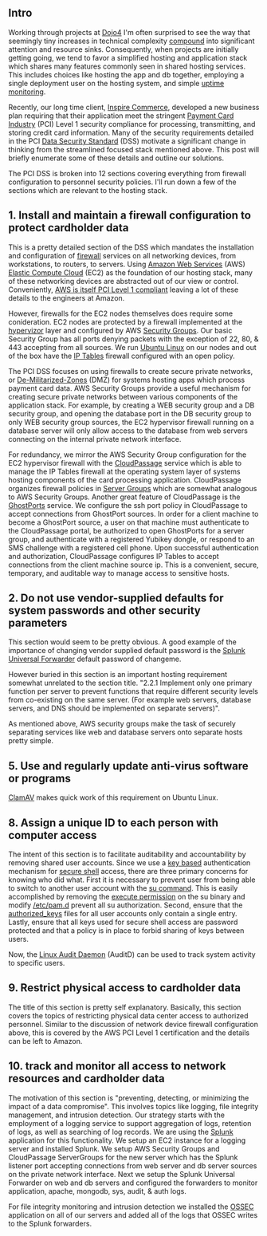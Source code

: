## Intro

Working through projects at [Dojo4](http://dojo4.com) I'm often surprised to see the way that seemingly tiny increases in technical complexity [compound](http://en.wikipedia.org/wiki/Combinatorial_explosion) into significant attention and resource sinks.  Consequently, when projects are initially getting going, we tend to favor a simplified hosting and application stack which shares many features commonly seen in shared hosting services.  This includes choices like hosting the app and db together, employing a single deployment user on the hosting system, and simple [uptime monitoring](http://uptimerobot.com).

Recently, our long time client, [Inspire Commerce](http://www.inspirecommerce.com/), developed a new business plan requiring that their application meet the stringent [Payment Card Industry](https://www.pcisecuritystandards.org/) (PCI) Level 1 security compliance for processing, transmitting, and storing credit card information.  Many of the security requirements detailed in the PCI [Data Security Standard](https://www.pcisecuritystandards.org/security_standards/) (DSS) motivate a significant change in thinking from the streamlined focused stack mentioned above.   This post will briefly enumerate some of these details and outline our solutions.

The PCI DSS is broken into 12 sections covering everything from firewall configuration to personnel security policies.  I'll run down a few of the sections which are relevant to the hosting stack.

## 1. Install and maintain a firewall configuration to protect cardholder data

This is a pretty detailed section of the DSS which mandates the installation and configuration of [firewall](http://en.wikipedia.org/wiki/Firewall_%28computing%29) services on all networking devices, from workstations, to routers, to servers.  Using [Amazon Web Services](http://aws.amazon.com/) (AWS) [Elastic Compute Cloud](http://aws.amazon.com/ec2/) (EC2) as the foundation of our hosting stack, many of these networking devices are abstracted out of our view or control.  Conveniently, [AWS is itself PCI Level 1 compliant](http://aws.amazon.com/security/#certifications) leaving a lot of these details to the engineers at Amazon.
 
However, firewalls for the EC2 nodes themselves does require some conideration.   EC2 nodes are protected by a firewall implemented at the [hypervizor](www.xen.org/products/xenhyp.html) layer and configured by AWS [Security Groups](http://docs.amazonwebservices.com/AWSEC2/latest/UserGuide/using-network-security.html).  Our basic Security Group has all ports denying packets with the exception of 22, 80, & 443 accepting from all sources.  We run [Ubuntu Linux](www.ubuntu.com/) on our nodes and out of the box have the [IP Tables](www.netfilter.org/projects/iptables/) firewall configured with an open policy.

The PCI DSS focuses on using firewalls to create secure private networks, or [De-Militarized-Zones](http://en.wikipedia.org/wiki/DMZ_%28computing%29) (DMZ) for systems hosting apps which process payment card data.  AWS Security Groups provide a useful mechanism for creating secure private networks between various components of the application stack.  For example, by creating a WEB security group and a DB security group, and opening the database port in the DB security group to only WEB security group sources, the EC2 hypervisor firewall running on a database server will only allow access to the database from web servers connecting on the internal private network interface.

For redundancy, we mirror the AWS Security Group configuration for the EC2 hypervisor firewall with the [CloudPassage](http://www.cloudpassage.com/) service which is able to manage the IP Tables firewall at the operating system layer of systems hosting components of the card processing application.  CloudPassage organizes firewall policies in [Server Groups](http://www.cloudpassage.com/features/halo-firewall.html) which are somewhat analogous to AWS Security Groups.  Another great feature of CloudPassage is the [GhostPorts](http://www.cloudpassage.com/features/multifactor-authentication.html) service.  We configure the ssh port policy in CloudPassage to accept connections from GhostPort sources.  In order for a client machine to become a GhostPort source, a user on that machine must authenticate to the CloudPassage portal, be authorized to open GhostPorts for a server group, and authenticate with a registered Yubikey dongle, or respond to an SMS challenge with a registered cell phone.  Upon successful authentication and authorization, CloudPassage configures IP Tables to accept connections from the client machine source ip.  This is a convenient, secure, temporary, and auditable way to manage access to sensitive hosts.

## 2. Do not use vendor-supplied defaults for system passwords and other security parameters

This section would seem to be pretty obvious.  A good example of the importance of changing vendor supplied default password is the [Splunk](http://www.splunk.com/) [Universal Forwarder](http://docs.splunk.com/Documentation/Splunk/latest/Deploy/Introducingtheuniversalforwarder) default password of changeme.

However buried in this section is an important hosting requirement somewhat unrelated to the section title.  "2.2.1 Implement only one primary function per server to prevent functions that require different security levels from co-existing on the same server. (For example web servers, database servers, and DNS should be implemented on separate servers)".

As mentioned above, AWS security groups make the task of securely separating services like web and database servers onto separate hosts pretty simple.

## 5. Use and regularly update anti-virus software or programs

[ClamAV](http://clamav.com) makes quick work of this requirement on Ubuntu Linux.

## 8. Assign a unique ID to each person with computer access

The intent of this section is to facilitate auditability and accountability by removing shared user accounts.  Since we use a [key based](http://en.wikipedia.org/wiki/Ssh-keygen) authentication mechanism for [secure shell](http://en.wikipedia.org/wiki/Secure_Shell) access, there are three primary concerns for knowing who did what.  First it is necessary to prevent user from being able to switch to another user account with the [su command](http://en.wikipedia.org/wiki/Su_%28Unix%29).  This is easily accomplished by removing the [execute permission](http://en.wikipedia.org/wiki/Filesystem_permissions#Traditional_Unix_permissions) on the su binary and modify [/etc/pam.d](http://aplawrence.com/Basics/understandingpam.html) prevent all su authorization.  Second, ensure that the [authorized_keys](http://www.eng.cam.ac.uk/help/jpmg/ssh/authorized_keys_howto.html) files for all user accounts only contain a single entry.  Lastly, ensure that all keys used for secure shell access are password protected and that a policy is in place to forbid sharing of keys between users.

Now, the [Linux Audit Daemon](http://www.cyberciti.biz/tips/linux-audit-files-to-see-who-made-changes-to-a-file.html) (AuditD) can be used to track system activity to specific users.

## 9. Restrict physical access to cardholder data

The title of this section is pretty self explanatory.  Basically, this section covers the topics of restricting physical data center access to authorized personnel.  Similar to the discussion of network device firewall configuration above, this is covered by the AWS PCI Level 1 certification and the details can be left to Amazon.

## 10. track and monitor all access to network resources and cardholder data

The motivation of this section is "preventing, detecting, or minimizing the impact of a data compromise".  This involves topics like logging, file integrity management, and intrusion detection.  Our strategy starts with the employment of a logging service to support aggregation of logs, retention of logs, as well as searching of log records.  We are using the [Splunk](http://splunk.com) application for this functionality.  We setup an EC2 instance for a logging server and installed Splunk.  We setup AWS Security Groups and CloudPassage ServerGroups for the new server which has the Splunk listener port accepting connections from web server and db server sources on the private network interface.  Next we setup the Splunk Universal Forwarder on web and db servers and configured the forwarders to monitor application, apache, mongodb, sys, audit, & auth logs.

For file integrity monitoring and intrusion detection we installed the [OSSEC](http://www.ossec.net/?page_id=165) application on all of our servers and added all of the logs that OSSEC writes to the Splunk forwarders.
